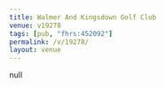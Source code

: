 ```yaml
---
title: Walmer And Kingsdown Golf Club
venue: v19278
tags: [pub, "fhrs:452092"]
permalink: /v/19278/
layout: venue
---
```

null